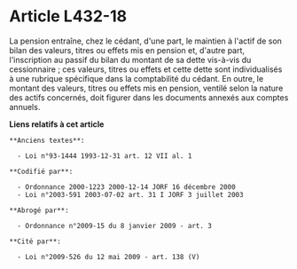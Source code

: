 # Article L432-18

La pension entraîne, chez le cédant, d'une part, le maintien à l'actif de son bilan des valeurs, titres ou effets mis en
pension et, d'autre part, l'inscription au passif du bilan du montant de sa dette vis-à-vis du cessionnaire ; ces valeurs,
titres ou effets et cette dette sont individualisés à une rubrique spécifique dans la comptabilité du cédant. En outre, le
montant des valeurs, titres ou effets mis en pension, ventilé selon la nature des actifs concernés, doit figurer dans les
documents annexés aux comptes annuels.

**Liens relatifs à cet article**

	**Anciens textes**:

	  - Loi n°93-1444 1993-12-31 art. 12 VII al. 1

	**Codifié par**:

	  - Ordonnance 2000-1223 2000-12-14 JORF 16 décembre 2000
	  - Loi n°2003-591 2003-07-02 art. 31 I JORF 3 juillet 2003

	**Abrogé par**:

	  - Ordonnance n°2009-15 du 8 janvier 2009 - art. 3

	**Cité par**:

	  - Loi n°2009-526 du 12 mai 2009 - art. 138 (V)

